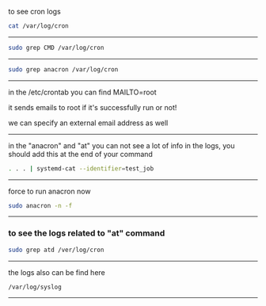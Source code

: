 

to see cron logs

```bash
cat /var/log/cron
```

________________________________________________________________________________________________




```bash
sudo grep CMD /var/log/cron
```

________________________________________________________________________________________________




```bash
sudo grep anacron /var/log/cron
```

________________________________________________________________________________________________


in the /etc/crontab you can find MAILTO=root

it sends emails to root if it's successfully run or not!

we can specify an external email address as well


________________________________________________________________________________________________


in the "anacron" and "at" you can not see a lot of info in the logs, you should add this at the end of your command

```bash
. . . | systemd-cat --identifier=test_job
```

________________________________________________________________________________________________


force to run anacron now

```bash
sudo anacron -n -f
```

________________________________________________________________________________________________


### to see the logs related to "at" command

```bash
sudo grep atd /ver/log/cron
```

________________________________________________________________________________________________

the logs also can be find here

```bash
/var/log/syslog
```

________________________________________________________________________________________________
